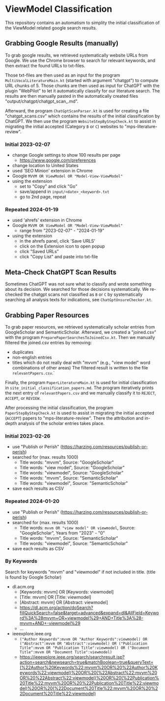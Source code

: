 # ViewModel Classification

This repository contains an automatism to simplity the initial classification of the ViewModel related google search results.

## Grabbing Google Results (manually)

To grab google results, we retrieved systematically website URLs from Google.
We use the Chrome browser to search for relevant keywords, and then extract the found URLs to txt-files.

Those txt-files are then used as an input for the program `MultiVocalLiteratureMain.kt` (started with argument "chatgpt") to compute URL chunks of 5.
Those chunks are then used as input for ChatGPT with the plugin "WebPilot" to let it automatically classify for our literature search.
The results are then manually pasted in the automatically created files "output/chatgpt/chatgpt_scan_<chunknumber>.md".

Afterward, the program `ChatGptScanParser.kt` is used for creating a file "chatgpt_scans.csv" which contains the results of the initial classification by ChatGPT.
We then use the program `WebsiteStepByStepCheck.kt` to assist in migrating the initial accepted (Category `B` or `C`) websites to "mps-literature-review".

### Initial 2023-02-07

* change Google settings to show 100 results per page
    * https://www.google.com/preferences
* change location to United States
* used 'SEO Minion' extension in Chrome
* Google `MVVM OR ViewModel OR "Model-View-ViewModel"`
* using the extension
    * set to "Copy" and click "Go"
    * save/append in `input/<date>_<keyword>.txt`
    * go to 2nd page, repeat

### Repeated 2024-01-19

* used 'ahrefs' extension in Chrome
* Google `MVVM OR ViewModel OR "Model-View-ViewModel"`
    * range from "2023-02-07" - "2024-01-19"
* using the extension
    * in the ahrefs panel, click 'Save URLS'
    * click on the Extension icon to open popup
    * click "Saved URLs"
    * click "Copy List" and paste into txt-file

## Meta-Check ChatGPT Scan Results

Sometimes ChatGPT was not sure what to classify and wrote something about its decision. We searched for those decisions systematically.
We re-checked the chatgpt scans not classified as `B` or `C` by systematically searching all analysis texts for indications, see `ChatGptUnsureChecker.kt`.

## Grabbing Paper Resources

To grab paper resources, we retrieved systematically scholar entries from GoogleScholar and SemanticScholar.
Afterward, we created a "joined.csv" with the program `PreparePaperSearchesToJoinedCsv.kt`.
Then we manually filtered the joined.csv entries by removing:
* duplicates
* non-english entries
* titles which do not really deal with "mvvm" (e.g., "view model" word combinations of other areas)
  The filtered result is written to the file `relevantPapers.csv`.`

Finally, the program `PaperLiteratureMain.kt` is used for initial classification in `site_initial_classification_papers.md`.
The program iteratively prints the next entry of `relevantPapers.csv` and we manually classify it to `REJECT`, `ACCEPT`, or `REVIEW`.

After processing the initial classification, the program `PaperStepByStepCheck.kt` is used to assist in migrating the initial accepted (`ACCEPT`) papers to "mps-literature-review".
There the attribution and in-depth analysis of the scholar entries takes place.

### Initial 2023-02-26

* use "Publish or Perish" (https://harzing.com/resources/publish-or-perish)
* searched for (max. results 1000)
    * Title words: "mvvm", Source: "GoogleScholar"
    * Title words: "view model", Source: "GoogleScholar"
    * Title words: "viewmodel", Source: "GoogleScholar"
    * Title words: "mvvm", Source: "SemanticScholar"
    * Title words: "viewmodel", Source: "SemanticScholar"
* save each results as CSV

### Repeated 2024-01-20

* use "Publish or Perish" (https://harzing.com/resources/publish-or-perish)
* searched for (max. results 1000)
    * Title words: `mvvm OR "view model" OR viewmodel`, Source: "GoogleScholar", Years from "2023" - "0"
    * Title words: "mvvm", Source: "SemanticScholar"
    * Title words: "viewmodel", Source: "SemanticScholar"
* save each results as CSV

### By Keywords

Search for keywords "mvvm" and "viewmodel" if not included in title. (title is found by Google Scholar)

* dl.acm.org
    * [Keywords: mvvm] OR [Keywords: viewmodel]
    * [Title: mvvm] OR [Title: viewmodel]
    * [Abstract: mvvm] OR [Abstract: viewmodel]
    * https://dl.acm.org/action/doSearch?fillQuickSearch=false&target=advanced&expand=dl&AllField=Keyword%3A%28mvvm+OR+viewmodel%29+AND+Title%3A%28-mvvm+AND+-viewmodel%29
    * ...
* ieeexplore.ieee.org
    * `("Author Keywords":mvvm OR "Author Keywords":viewmodel) OR ("Abstract":mvvm OR "Abstract":viewmodel) OR ("Publication Title":mvvm OR "Publication Title":viewmodel) OR ("Document Title":mvvm OR "Document Title":viewmodel)`
    * https://ieeexplore.ieee.org/search/searchresult.jsp?action=search&newsearch=true&matchBoolean=true&queryText=(%22Author%20Keywords%22:mvvm%20OR%20%22Author%20Keywords%22:viewmodel)%20OR%20(%22Abstract%22:mvvm%20OR%20%22Abstract%22:viewmodel)%20OR%20(%22Publication%20Title%22:mvvm%20OR%20%22Publication%20Title%22:viewmodel)%20OR%20(%22Document%20Title%22:mvvm%20OR%20%22Document%20Title%22:viewmodel)
